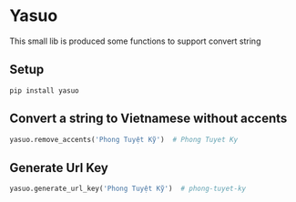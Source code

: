 # Yasuo

This small lib is produced some functions to support convert string

## Setup

```commandline
pip install yasuo
```

## Convert a string to Vietnamese without accents

```python
yasuo.remove_accents('Phong Tuyệt Kỹ')  # Phong Tuyet Ky
```

## Generate Url Key

```python
yasuo.generate_url_key('Phong Tuyệt Kỹ')  # phong-tuyet-ky
```